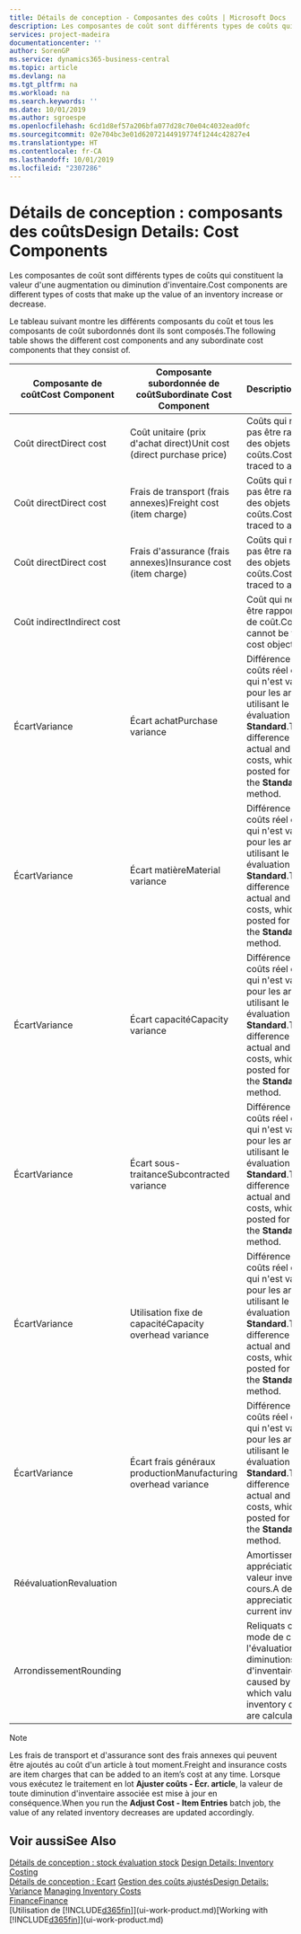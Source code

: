 ```yaml
---
title: Détails de conception - Composantes des coûts | Microsoft Docs
description: Les composantes de coût sont différents types de coûts qui constituent la valeur d'une augmentation ou diminution d'inventaire.
services: project-madeira
documentationcenter: ''
author: SorenGP
ms.service: dynamics365-business-central
ms.topic: article
ms.devlang: na
ms.tgt_pltfrm: na
ms.workload: na
ms.search.keywords: ''
ms.date: 10/01/2019
ms.author: sgroespe
ms.openlocfilehash: 6cd1d8ef57a206bfa077d28c70e04c4032ead0fc
ms.sourcegitcommit: 02e704bc3e01d62072144919774f1244c42827e4
ms.translationtype: HT
ms.contentlocale: fr-CA
ms.lasthandoff: 10/01/2019
ms.locfileid: "2307286"
---
```

# <a name="design-details-cost-components"></a><span data-ttu-id="f5958-103">Détails de conception : composants des coûts</span><span class="sxs-lookup"><span data-stu-id="f5958-103">Design Details: Cost Components</span></span>
<span data-ttu-id="f5958-104">Les composantes de coût sont différents types de coûts qui constituent la valeur d'une augmentation ou diminution d'inventaire.</span><span class="sxs-lookup"><span data-stu-id="f5958-104">Cost components are different types of costs that make up the value of an inventory increase or decrease.</span></span>  

 <span data-ttu-id="f5958-105">Le tableau suivant montre les différents composants du coût et tous les composants de coût subordonnés dont ils sont composés.</span><span class="sxs-lookup"><span data-stu-id="f5958-105">The following table shows the different cost components and any subordinate cost components that they consist of.</span></span>  

|<span data-ttu-id="f5958-106">Composante de coût</span><span class="sxs-lookup"><span data-stu-id="f5958-106">Cost Component</span></span>|<span data-ttu-id="f5958-107">Composante subordonnée de coût</span><span class="sxs-lookup"><span data-stu-id="f5958-107">Subordinate Cost Component</span></span>|<span data-ttu-id="f5958-108">Description</span><span class="sxs-lookup"><span data-stu-id="f5958-108">Description</span></span>|  
|--------------------|--------------------------------|---------------------------------------|  
|<span data-ttu-id="f5958-109">Coût direct</span><span class="sxs-lookup"><span data-stu-id="f5958-109">Direct cost</span></span>|<span data-ttu-id="f5958-110">Coût unitaire (prix d'achat direct)</span><span class="sxs-lookup"><span data-stu-id="f5958-110">Unit cost (direct purchase price)</span></span>|<span data-ttu-id="f5958-111">Coûts qui ne peuvent pas être rapportés à des objets de coûts.</span><span class="sxs-lookup"><span data-stu-id="f5958-111">Cost that can be traced to a cost object.</span></span>|  
|<span data-ttu-id="f5958-112">Coût direct</span><span class="sxs-lookup"><span data-stu-id="f5958-112">Direct cost</span></span>|<span data-ttu-id="f5958-113">Frais de transport (frais annexes)</span><span class="sxs-lookup"><span data-stu-id="f5958-113">Freight cost (item charge)</span></span>|<span data-ttu-id="f5958-114">Coûts qui ne peuvent pas être rapportés à des objets de coûts.</span><span class="sxs-lookup"><span data-stu-id="f5958-114">Cost that can be traced to a cost object.</span></span>|  
|<span data-ttu-id="f5958-115">Coût direct</span><span class="sxs-lookup"><span data-stu-id="f5958-115">Direct cost</span></span>|<span data-ttu-id="f5958-116">Frais d'assurance (frais annexes)</span><span class="sxs-lookup"><span data-stu-id="f5958-116">Insurance cost (item charge)</span></span>|<span data-ttu-id="f5958-117">Coûts qui ne peuvent pas être rapportés à des objets de coûts.</span><span class="sxs-lookup"><span data-stu-id="f5958-117">Cost that can be traced to a cost object.</span></span>|  
|<span data-ttu-id="f5958-118">Coût indirect</span><span class="sxs-lookup"><span data-stu-id="f5958-118">Indirect cost</span></span>||<span data-ttu-id="f5958-119">Coût qui ne peut pas être rapporté à un objet de coût.</span><span class="sxs-lookup"><span data-stu-id="f5958-119">Cost that cannot be traced to a cost object.</span></span>|  
|<span data-ttu-id="f5958-120">Écart</span><span class="sxs-lookup"><span data-stu-id="f5958-120">Variance</span></span>|<span data-ttu-id="f5958-121">Écart achat</span><span class="sxs-lookup"><span data-stu-id="f5958-121">Purchase variance</span></span>|<span data-ttu-id="f5958-122">Différence entre les coûts réel et standard, qui n'est validée que pour les articles utilisant le mode évaluation stock **Standard**.</span><span class="sxs-lookup"><span data-stu-id="f5958-122">The difference between actual and standard costs, which is only posted for items using the **Standard** costing method.</span></span>|  
|<span data-ttu-id="f5958-123">Écart</span><span class="sxs-lookup"><span data-stu-id="f5958-123">Variance</span></span>|<span data-ttu-id="f5958-124">Écart matière</span><span class="sxs-lookup"><span data-stu-id="f5958-124">Material variance</span></span>|<span data-ttu-id="f5958-125">Différence entre les coûts réel et standard, qui n'est validée que pour les articles utilisant le mode évaluation stock **Standard**.</span><span class="sxs-lookup"><span data-stu-id="f5958-125">The difference between actual and standard costs, which is only posted for items using the **Standard** costing method.</span></span>|  
|<span data-ttu-id="f5958-126">Écart</span><span class="sxs-lookup"><span data-stu-id="f5958-126">Variance</span></span>|<span data-ttu-id="f5958-127">Écart capacité</span><span class="sxs-lookup"><span data-stu-id="f5958-127">Capacity variance</span></span>|<span data-ttu-id="f5958-128">Différence entre les coûts réel et standard, qui n'est validée que pour les articles utilisant le mode évaluation stock **Standard**.</span><span class="sxs-lookup"><span data-stu-id="f5958-128">The difference between actual and standard costs, which is only posted for items using the **Standard** costing method.</span></span>|  
|<span data-ttu-id="f5958-129">Écart</span><span class="sxs-lookup"><span data-stu-id="f5958-129">Variance</span></span>|<span data-ttu-id="f5958-130">Écart sous-traitance</span><span class="sxs-lookup"><span data-stu-id="f5958-130">Subcontracted variance</span></span>|<span data-ttu-id="f5958-131">Différence entre les coûts réel et standard, qui n'est validée que pour les articles utilisant le mode évaluation stock **Standard**.</span><span class="sxs-lookup"><span data-stu-id="f5958-131">The difference between actual and standard costs, which is only posted for items using the **Standard** costing method.</span></span>|  
|<span data-ttu-id="f5958-132">Écart</span><span class="sxs-lookup"><span data-stu-id="f5958-132">Variance</span></span>|<span data-ttu-id="f5958-133">Utilisation fixe de capacité</span><span class="sxs-lookup"><span data-stu-id="f5958-133">Capacity overhead variance</span></span>|<span data-ttu-id="f5958-134">Différence entre les coûts réel et standard, qui n'est validée que pour les articles utilisant le mode évaluation stock **Standard**.</span><span class="sxs-lookup"><span data-stu-id="f5958-134">The difference between actual and standard costs, which is only posted for items using the **Standard** costing method.</span></span>|  
|<span data-ttu-id="f5958-135">Écart</span><span class="sxs-lookup"><span data-stu-id="f5958-135">Variance</span></span>|<span data-ttu-id="f5958-136">Écart frais généraux production</span><span class="sxs-lookup"><span data-stu-id="f5958-136">Manufacturing overhead variance</span></span>|<span data-ttu-id="f5958-137">Différence entre les coûts réel et standard, qui n'est validée que pour les articles utilisant le mode évaluation stock **Standard**.</span><span class="sxs-lookup"><span data-stu-id="f5958-137">The difference between actual and standard costs, which is only posted for items using the **Standard** costing method.</span></span>|  
|<span data-ttu-id="f5958-138">Réévaluation</span><span class="sxs-lookup"><span data-stu-id="f5958-138">Revaluation</span></span>||<span data-ttu-id="f5958-139">Amortissement ou appréciation de la valeur inventaire en cours.</span><span class="sxs-lookup"><span data-stu-id="f5958-139">A depreciation or appreciation of the current inventory value.</span></span>|  
|<span data-ttu-id="f5958-140">Arrondissement</span><span class="sxs-lookup"><span data-stu-id="f5958-140">Rounding</span></span>||<span data-ttu-id="f5958-141">Reliquats créés par le mode de calcul de l'évaluation des diminutions d'inventaire.</span><span class="sxs-lookup"><span data-stu-id="f5958-141">Residuals caused by the way in which valuation of inventory decreases are calculated.</span></span>|  

> [!NOTE]  
>  <span data-ttu-id="f5958-142">Les frais de transport et d'assurance sont des frais annexes qui peuvent être ajoutés au coût d'un article à tout moment.</span><span class="sxs-lookup"><span data-stu-id="f5958-142">Freight and insurance costs are item charges that can be added to an item’s cost at any time.</span></span> <span data-ttu-id="f5958-143">Lorsque vous exécutez le traitement en lot **Ajuster coûts - Écr. article**, la valeur de toute diminution d'inventaire associée est mise à jour en conséquence.</span><span class="sxs-lookup"><span data-stu-id="f5958-143">When you run the **Adjust Cost - Item Entries** batch job, the value of any related inventory decreases are updated accordingly.</span></span>  

## <a name="see-also"></a><span data-ttu-id="f5958-144">Voir aussi</span><span class="sxs-lookup"><span data-stu-id="f5958-144">See Also</span></span>  
 <span data-ttu-id="f5958-145">[Détails de conception : stock évaluation stock](design-details-inventory-costing.md) </span><span class="sxs-lookup"><span data-stu-id="f5958-145">[Design Details: Inventory Costing](design-details-inventory-costing.md) </span></span>  
 <span data-ttu-id="f5958-146">[Détails de conception : Ecart](design-details-variance.md) [Gestion des coûts ajustés](finance-manage-inventory-costs.md)</span><span class="sxs-lookup"><span data-stu-id="f5958-146">[Design Details: Variance](design-details-variance.md) [Managing Inventory Costs](finance-manage-inventory-costs.md)</span></span>  
 [<span data-ttu-id="f5958-147">Finance</span><span class="sxs-lookup"><span data-stu-id="f5958-147">Finance</span></span>](finance.md)  
 <span data-ttu-id="f5958-148">[Utilisation de [!INCLUDE[d365fin](includes/d365fin_md.md)]](ui-work-product.md)</span><span class="sxs-lookup"><span data-stu-id="f5958-148">[Working with [!INCLUDE[d365fin](includes/d365fin_md.md)]](ui-work-product.md)</span></span>  
